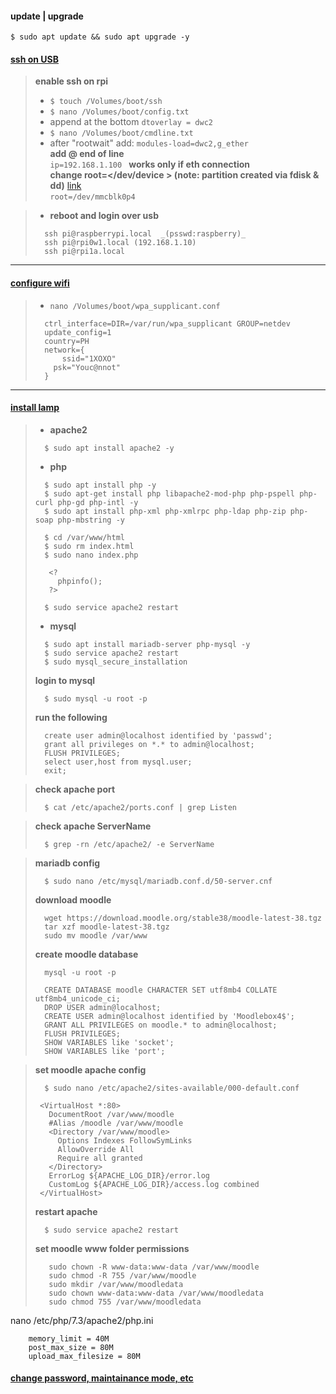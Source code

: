 #### update | upgrade
   `$ sudo apt update && sudo apt upgrade -y`

#### [ssh on USB](https://desertbot.io/blog/ssh-into-pi-zero-over-usb)
>**enable ssh on rpi**
> - `$ touch /Volumes/boot/ssh`
> - `$ nano /Volumes/boot/config.txt ` 
> - append at the bottom
>   `dtoverlay = dwc2`
> - `$ nano /Volumes/boot/cmdline.txt`
> - after "rootwait" add:
>   `modules-load=dwc2,g_ether`    
>   **add @ end of line**   
>      `ip=192.168.1.100 `   **works only if eth connection**    
>   **change root=&lt;/dev/device &gt; (note: partition created via fdisk & dd)** [link](https://www.raspberrypi.org/forums/viewtopic.php?t=105868#p1432542)    
>       `root=/dev/mmcblk0p4`

> - **reboot and login over usb**
> ```
>   ssh pi@raspberrypi.local  _(psswd:raspberry)_
>   ssh pi@rpi0w1.local (192.168.1.10)
>   ssh pi@rpi1a.local
> ```

---

#### [configure wifi](https://)
> - `nano /Volumes/boot/wpa_supplicant.conf`
>
> ```
>   ctrl_interface=DIR=/var/run/wpa_supplicant GROUP=netdev
>   update_config=1
>   country=PH
>   network={
>	    ssid="1XOXO"
>     psk="Youc@nnot"
>   }
> ```

---

#### [install lamp](https://randomnerdtutorials.com/raspberry-pi-apache-mysql-php-lamp-server/)
> - **apache2**
>
> ```
>   $ sudo apt install apache2 -y
> ```
> - **php**
>
> ```
>   $ sudo apt install php -y
>   $ sudo apt-get install php libapache2-mod-php php-pspell php-curl php-gd php-intl -y
>   $ sudo apt install php-xml php-xmlrpc php-ldap php-zip php-soap php-mbstring -y
> ```
> ```
>   $ cd /var/www/html
>   $ sudo rm index.html
>   $ sudo nano index.php
> ```
> ```
>    <?
>      phpinfo();
>    ?>
> ```
> ```
>   $ sudo service apache2 restart
> ```
> - **mysql**
>
> ```
>   $ sudo apt install mariadb-server php-mysql -y
>   $ sudo service apache2 restart
>   $ sudo mysql_secure_installation
> ```
>   **login to mysql**
> ```
>   $ sudo mysql -u root -p
> ```
>   **run the following**
> ```
>   create user admin@localhost identified by 'passwd';
>   grant all privileges on *.* to admin@localhost;
>   FLUSH PRIVILEGES;
>   select user,host from mysql.user;
>   exit;
> ```

>   **check apache port**
> ```
>   $ cat /etc/apache2/ports.conf | grep Listen
> ```

>   **check apache ServerName**
> ```
>   $ grep -rn /etc/apache2/ -e ServerName
> ```

>   **mariadb config**
> ```
>   $ sudo nano /etc/mysql/mariadb.conf.d/50-server.cnf
> ```
>   **download moodle**
> ```
>   wget https://download.moodle.org/stable38/moodle-latest-38.tgz
>   tar xzf moodle-latest-38.tgz
>   sudo mv moodle /var/www
> ```
>   **create moodle database**
> ```
>   mysql -u root -p
> ```
> ```
>   CREATE DATABASE moodle CHARACTER SET utf8mb4 COLLATE utf8mb4_unicode_ci;
>   DROP USER admin@localhost;
>   CREATE USER admin@localhost identified by 'Moodlebox4$';
>   GRANT ALL PRIVILEGES on moodle.* to admin@localhost;
>   FLUSH PRIVILEGES;
>   SHOW VARIABLES like 'socket';
>   SHOW VARIABLES like 'port';
> ```

>   **set moodle apache config**
> ```
>   $ sudo nano /etc/apache2/sites-available/000-default.conf
> ```
> ```
>  <VirtualHost *:80>
>    DocumentRoot /var/www/moodle 
>    #Alias /moodle /var/www/moodle 
>    <Directory /var/www/moodle> 
>      Options Indexes FollowSymLinks 
>      AllowOverride All 
>      Require all granted 
>    </Directory>
>    ErrorLog ${APACHE_LOG_DIR}/error.log 
>    CustomLog ${APACHE_LOG_DIR}/access.log combined
>  </VirtualHost>
> ```
>   **restart apache**
> ```
>   $ sudo service apache2 restart
> ```
>   **set moodle www folder permissions**
> ```
>    sudo chown -R www-data:www-data /var/www/moodle
>    sudo chmod -R 755 /var/www/moodle
>    sudo mkdir /var/www/moodledata
>    sudo chown www-data:www-data /var/www/moodledata
>    sudo chmod 755 /var/www/moodledata
> ```

nano /etc/php/7.3/apache2/php.ini
```
    memory_limit = 40M
    post_max_size = 80M
    upload_max_filesize = 80M
```
#### [change password, maintainance mode, etc](https://docs.moodle.org/38/en/Administration_via_command_line#Reset_user_password)

